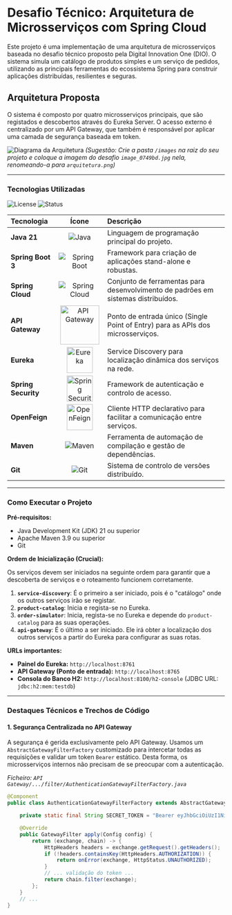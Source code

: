 # Desafio Técnico: Arquitetura de Microsserviços com Spring Cloud

Este projeto é uma implementação de uma arquitetura de microsserviços baseada no desafio técnico proposto pela Digital Innovation One (DIO). O sistema simula um catálogo de produtos simples e um serviço de pedidos, utilizando as principais ferramentas do ecossistema Spring para construir aplicações distribuídas, resilientes e seguras.

## Arquitetura Proposta

O sistema é composto por quatro microsserviços principais, que são registados e descobertos através do Eureka Server. O acesso externo é centralizado por um API Gateway, que também é responsável por aplicar uma camada de segurança baseada em token.

![Diagrama da Arquitetura](https://hermes.dio.me/files/assets/c2e4ece2-999a-4c35-b4b2-3171ac7d0308.png)
*(Sugestão: Crie a pasta `/images` na raiz do seu projeto e coloque a imagem do desafio `image_0749bd.jpg` nela, renomeando-a para `arquitetura.png`)*

---

### Tecnologias Utilizadas
![License](https://img.shields.io/badge/License-MIT-yellow?style=for-the-badge) 
![Status](https://img.shields.io/badge/Status-Completo-brightgreen?style=for-the-badge)

| Tecnologia | Ícone | Descrição |
| :--- | :---: | :--- |
| **Java 21** | <img src="https://img.shields.io/badge/Java-21-blue?style=for-the-badge&logo=openjdk" alt="Java"> | Linguagem de programação principal do projeto. |
| **Spring Boot 3** | <img src="https://img.shields.io/badge/Spring_Boot-3.5.5-green?style=for-the-badge&logo=spring" alt="Spring Boot"> | Framework para criação de aplicações stand-alone e robustas. |
| **Spring Cloud** | <img src="https://img.shields.io/badge/Spring_Cloud-2025.0.0-green?style=for-the-badge&logo=spring" alt="Spring Cloud"> | Conjunto de ferramentas para desenvolvimento de padrões em sistemas distribuídos. |
| **API Gateway** | <img src="https://raw.githubusercontent.com/spring-cloud/spring-cloud-gateway/main/docs/src/main/asciidoc/images/spring-cloud-gateway.png" alt="API Gateway" width="90"> | Ponto de entrada único (Single Point of Entry) para as APIs dos microsserviços. |
| **Eureka** | <img src="https://img.stackshare.io/service/4694/20160228-202202.png" alt="Eureka" width="60"> | Service Discovery para localização dinâmica dos serviços na rede. |
| **Spring Security** | <img src="https://www.javacodegeeks.com/wp-content/uploads/2014/07/spring-security-project.png  " alt="Spring Security" width="60"> | Framework de autenticação e controlo de acesso. |
| **OpenFeign** | <img src="https://avatars.githubusercontent.com/u/20077752?s=200&v=4 " alt="OpenFeign" width="60"> | Cliente HTTP declarativo para facilitar a comunicação entre serviços. |
| **Maven** | <img src="https://img.shields.io/badge/Maven-3.9-red?style=for-the-badge&logo=apachemaven" alt="Maven"> | Ferramenta de automação de compilação e gestão de dependências. |
| **Git** | <img src="https://img.shields.io/badge/Git-F05032?style=for-the-badge&logo=git&logoColor=white" alt="Git"> | Sistema de controlo de versões distribuído. |
---

### Como Executar o Projeto

**Pré-requisitos:**
- Java Development Kit (JDK) 21 ou superior
- Apache Maven 3.9 ou superior
- Git

**Ordem de Inicialização (Crucial):**

Os serviços devem ser iniciados na seguinte ordem para garantir que a descoberta de serviços e o roteamento funcionem corretamente.

1.  **`service-discovery`**: É o primeiro a ser iniciado, pois é o "catálogo" onde os outros serviços irão se registar.
2.  **`product-catalog`**: Inicia e regista-se no Eureka.
3.  **`order-simulator`**: Inicia, regista-se no Eureka e depende do `product-catalog` para as suas operações.
4.  **`api-gateway`**: É o último a ser iniciado. Ele irá obter a localização dos outros serviços a partir do Eureka para configurar as suas rotas.

**URLs importantes:**
- **Painel do Eureka:** `http://localhost:8761`
- **API Gateway (Ponto de entrada):** `http://localhost:8765`
- **Consola do Banco H2:** `http://localhost:8100/h2-console` (JDBC URL: `jdbc:h2:mem:testdb`)

---

### Destaques Técnicos e Trechos de Código

#### 1. Segurança Centralizada no API Gateway

A segurança é gerida exclusivamente pelo API Gateway. Usamos um `AbstractGatewayFilterFactory` customizado para intercetar todas as requisições e validar um token `Bearer` estático. Desta forma, os microsserviços internos não precisam de se preocupar com a autenticação.

*Ficheiro: `API Gateway/.../filter/AuthenticationGatewayFilterFactory.java`*
```java
@Component
public class AuthenticationGatewayFilterFactory extends AbstractGatewayFilterFactory<AuthenticationGatewayFilterFactory.Config> {

    private static final String SECRET_TOKEN = "Bearer eyJhbGciOiUzI1NiIsInR5cCI6IkpXVCJ9";

    @Override
    public GatewayFilter apply(Config config) {
        return (exchange, chain) -> {
            HttpHeaders headers = exchange.getRequest().getHeaders();
            if (!headers.containsKey(HttpHeaders.AUTHORIZATION)) {
                return onError(exchange, HttpStatus.UNAUTHORIZED);
            }
            // ... validação do token ...
            return chain.filter(exchange);
        };
    }
    // ...
}

